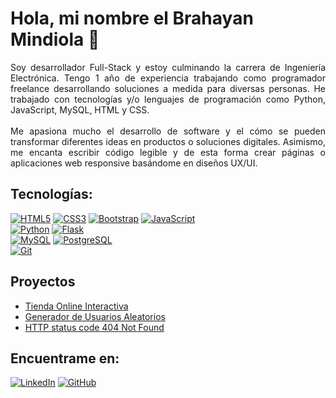 # Hola, mi nombre el Brahayan Mindiola 👋

<div align="justify">
Soy desarrollador Full-Stack y estoy culminando la carrera de Ingeniería Electrónica. Tengo 1 año de experiencia trabajando como programador freelance desarrollando soluciones a medida para diversas personas. He trabajado con tecnologías y/o lenguajes de programación como Python, JavaScript, MySQL, HTML y CSS.
</br> </br>
Me apasiona mucho el desarrollo de software y el cómo se pueden transformar diferentes ideas en productos o soluciones digitales. Asimismo, me encanta escribir código legible y de esta forma crear páginas o aplicaciones web responsive basándome en diseños UX/UI.
</div>

## Tecnologías:
[![HTML5](https://img.shields.io/badge/html5-F06529?style=for-the-badge&logo=html5&logoColor=white&labelColor=E34C26)]()
[![CSS3](https://img.shields.io/badge/CSS3-2965F1?style=for-the-badge&logo=css3&logoColor=white&labelColor=264DE4)]()
[![Bootstrap](https://img.shields.io/badge/Bootstrap-602C50?style=for-the-badge&logo=bootstrap&logoColor=white&labelColor=080135)]()
[![JavaScript](https://img.shields.io/badge/JavaScript-F0DB4F?style=for-the-badge&logo=javascript&logoColor=white&labelColor=323330)]()
</br>
[![Python](https://img.shields.io/badge/Python-FFE873?style=for-the-badge&logo=python&logoColor=white&labelColor=306998)]()
[![Flask](https://img.shields.io/badge/Flask-EEEEEE?style=for-the-badge&logo=flask&logoColor=white&labelColor=101010)]()
</br>
[![MySQL](https://img.shields.io/badge/MySQL-F29111?style=for-the-badge&logo=MySQL&logoColor=white&labelColor=00758F)]()
[![PostgreSQL](https://img.shields.io/badge/PostgreSQL-848484?style=for-the-badge&logo=PostgreSQL&logoColor=white&labelColor=0064a5)]()
</br>
[![Git](https://img.shields.io/badge/Git-3d2c00?style=for-the-badge&logo=Git&logoColor=white&labelColor=f34f29)]()

## Proyectos
- [Tienda Online Interactiva](https://bmindiola.github.io/yard-sale/)
- [Generador de Usuarios Aleatorios](https://bmindiola.github.io/random-user/)
- [HTTP status code 404 Not Found](https://bmindiola.github.io/404-Not-Found/)

## Encuentrame en:
[![LinkedIn](https://img.shields.io/badge/LinkedIn-@brahayan_mindiola-0E76A8?style=for-the-badge&logo=linkedin&logoColor=white&labelColor=101010)](https://www.linkedin.com/in/brahayan-mindiola)
[![GitHub](https://img.shields.io/badge/Gmail-bmindiola.dev@gmail.com-4285f4?style=for-the-badge&logo=gmail&logoColor=white&labelColor=BB001B)](mailto:bmindiola.dev@gmail.com)
